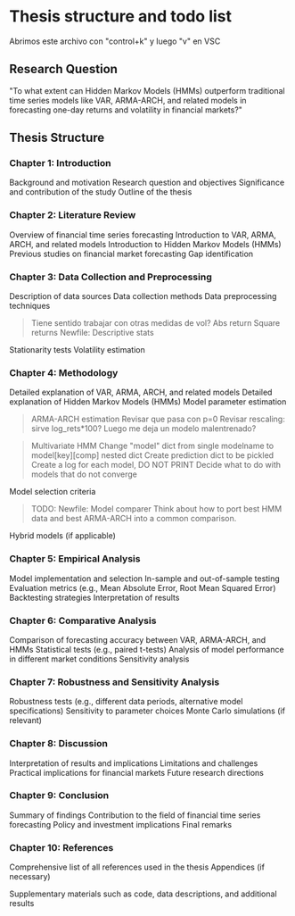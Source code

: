 # Thesis structure and todo list
Abrimos este archivo con "control+k" y luego "v" en VSC

## Research Question

"To what extent can Hidden Markov Models (HMMs) outperform traditional time series models like VAR, ARMA-ARCH, and related models in forecasting one-day returns and volatility in financial markets?"

## Thesis Structure

### Chapter 1: Introduction

Background and motivation
Research question and objectives
Significance and contribution of the study
Outline of the thesis

### Chapter 2: Literature Review

Overview of financial time series forecasting
Introduction to VAR, ARMA, ARCH, and related models
Introduction to Hidden Markov Models (HMMs)
Previous studies on financial market forecasting
Gap identification

### Chapter 3: Data Collection and Preprocessing

Description of data sources
Data collection methods
Data preprocessing techniques

> Tiene sentido trabajar con otras medidas de vol?
Abs return
Square returns
Newfile: Descriptive stats

Stationarity tests
Volatility estimation

### Chapter 4: Methodology

Detailed explanation of VAR, ARMA, ARCH, and related models
Detailed explanation of Hidden Markov Models (HMMs)
Model parameter estimation
> ARMA-ARCH estimation
Revisar que pasa con p=0
Revisar rescaling: sirve log_rets*100? Luego me deja un modelo malentrenado?

> Multivariate HMM
> Change "model" dict from single modelname to model[key][comp] nested dict
> Create prediction dict to be pickled
> Create a log for each model, DO NOT PRINT
> Decide what to do with models that do not converge


Model selection criteria

> TODO:
Newfile: Model comparer
Think about how to port best HMM data and best ARMA-ARCH into a common comparison.

Hybrid models (if applicable)

### Chapter 5: Empirical Analysis

Model implementation and selection
In-sample and out-of-sample testing
Evaluation metrics (e.g., Mean Absolute Error, Root Mean Squared Error)
Backtesting strategies
Interpretation of results

### Chapter 6: Comparative Analysis

Comparison of forecasting accuracy between VAR, ARMA-ARCH, and HMMs
Statistical tests (e.g., paired t-tests)
Analysis of model performance in different market conditions
Sensitivity analysis

### Chapter 7: Robustness and Sensitivity Analysis

Robustness tests (e.g., different data periods, alternative model specifications)
Sensitivity to parameter choices
Monte Carlo simulations (if relevant)

### Chapter 8: Discussion

Interpretation of results and implications
Limitations and challenges
Practical implications for financial markets
Future research directions

### Chapter 9: Conclusion

Summary of findings
Contribution to the field of financial time series forecasting
Policy and investment implications
Final remarks

### Chapter 10: References

Comprehensive list of all references used in the thesis
Appendices (if necessary)

Supplementary materials such as code, data descriptions, and additional results